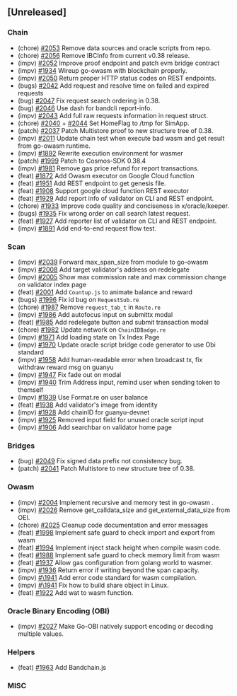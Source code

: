 <!--
(feat): New feature
(impv): Improvement / Enhancement
(docs): Documentation
(bugs): Bug fixes
(chore): Chore/cleanup work
-->

## [Unreleased]

### Chain

- (chore) [\#2053](https://github.com/bandprotocol/bandchain/pull/2053) Remove data sources and oracle scripts from repo.
- (chore) [\#2056](https://github.com/bandprotocol/bandchain/pull/2056) Remove IBCInfo from current v0.38 release.
- (impv) [\#2052](https://github.com/bandprotocol/bandchain/pull/2052) Improve proof endpoint and patch evm bridge contract
- (impv) [\#1934](https://github.com/bandprotocol/bandchain/pull/1934) Wireup go-owasm with blockchain properly.
- (impv) [\#2050](https://github.com/bandprotocol/bandchain/pull/2050) Return proper HTTP status codes on REST endpoints.
- (bugs) [\#2042](https://github.com/bandprotocol/bandchain/pull/2042) Add request and resolve time on failed and expired requests
- (bug) [\#2047](https://github.com/bandprotocol/bandchain/pull/2047) Fix request search ordering in 0.38.
- (bug) [\#2046](https://github.com/bandprotocol/bandchain/pull/2043) Use dash for bandcli report-info.
- (impv) [\#2043](https://github.com/bandprotocol/bandchain/pull/2043) Add full raw requests information in request struct.
- (chore) [\#2040](https://github.com/bandprotocol/bandchain/pull/2040) + [\#2044](https://github.com/bandprotocol/bandchain/pull/2044) Set HomeFlag to /tmp for SimApp.
- (patch) [\#2037](https://github.com/bandprotocol/bandchain/pull/2037) Patch Multistore proof to new structure tree of 0.38.
- (impv) [\#2011](https://github.com/bandprotocol/bandchain/pull/2011) Update chain test when execute bad wasm and get result from go-owasm runtime.
- (impv) [\#1892](https://github.com/bandprotocol/bandchain/pull/1892) Rewrite execution environment for wasmer
- (patch) [\#1999](https://github.com/bandprotocol/bandchain/pull/1999) Patch to Cosmos-SDK 0.38.4
- (impv) [\#1981](https://github.com/bandprotocol/bandchain/pull/1981) Remove gas price refund for report transactions.
- (feat) [\#1872](https://github.com/bandprotocol/bandchain/pull/1872) Add Owasm executor on Google Cloud function
- (feat) [\#1951](https://github.com/bandprotocol/bandchain/pull/1951) Add REST endpoint to get genesis file.
- (feat) [\#1908](https://github.com/bandprotocol/bandchain/pull/1908) Support google cloud function REST executor
- (feat) [\#1929](https://github.com/bandprotocol/bandchain/pull/1929) Add report info of validator on CLI and REST endpoint.
- (chore) [\#1933](https://github.com/bandprotocol/bandchain/pull/1933) Improve code quality and conciseness in x/oracle/keeper.
- (bugs) [\#1935](https://github.com/bandprotocol/bandchain/pull/1935) Fix wrong order on call search latest request.
- (feat) [\#1927](https://github.com/bandprotocol/bandchain/pull/1927) Add reporter list of validator on CLI and REST endpoint.
- (impv) [\#1891](https://github.com/bandprotocol/bandchain/pull/1891) Add end-to-end request flow test.

### Scan

- (impv) [\#2039](https://github.com/bandprotocol/bandchain/pull/2039) Forward max_span_size from module to go-owasm
- (impv) [\#2008](https://github.com/bandprotocol/bandchain/pull/2008) Add target validator's address on redelegate
- (impv) [\#2005](https://github.com/bandprotocol/bandchain/pull/2005) Show max commission rate and max commission change on validator index page
- (feat) [\#2001](https://github.com/bandprotocol/bandchain/pull/2001) Add `Countup.js` to animate balance and reward
- (bugs) [\#1996](https://github.com/bandprotocol/bandchain/pull/1996) Fix id bug on `RequestSub.re`
- (chore) [\#1987](https://github.com/bandprotocol/bandchain/pull/1987) Remove `request_tab_t` in `Route.re`
- (impv) [\#1986](https://github.com/bandprotocol/bandchain/pull/1986) Add autofocus input on submittx modal
- (feat) [\#1985](https://github.com/bandprotocol/bandchain/pull/1985) Add redelegate button and submit transaction modal
- (chore) [\#1982](https://github.com/bandprotocol/bandchain/pull/1982) Update network on `ChainIDBadge.re`
- (impv) [\#1971](https://github.com/bandprotocol/bandchain/pull/1971) Add loading state on Tx Index Page
- (impv) [\#1970](https://github.com/bandprotocol/bandchain/pull/1970) Update oracle script bridge code generator to use Obi standard
- (impv) [\#1958](https://github.com/bandprotocol/bandchain/pull/1958) Add human-readable error when broadcast tx, fix withdraw reward msg on guanyu
- (impv) [\#1947](https://github.com/bandprotocol/bandchain/pull/1947) Fix fade out on modal
- (impv) [\#1940](https://github.com/bandprotocol/bandchain/pull/1940) Trim Address input, remind user when sending token to themself
- (impv) [\#1939](https://github.com/bandprotocol/bandchain/pull/1939) Use Format.re on user balance
- (feat) [\#1938](https://github.com/bandprotocol/bandchain/pull/1938) Add validator's image from identity
- (impv) [\#1928](https://github.com/bandprotocol/bandchain/pull/1928) Add chainID for guanyu-devnet
- (impv) [\#1925](https://github.com/bandprotocol/bandchain/pull/1925) Removed input field for unused oracle script input
- (impv) [\#1906](https://github.com/bandprotocol/bandchain/pull/1906/files) Add searchbar on validator home page

### Bridges

- (bug) [\#2049](https://github.com/bandprotocol/bandchain/pull/2049) Fix signed data prefix not consistency bug.
- (patch) [\#2041](https://github.com/bandprotocol/bandchain/pull/2041) Patch Multistore to new structure tree of 0.38.

### Owasm

- (impv) [\#2004](https://github.com/bandprotocol/bandchain/pull/2004) Implement recursive and memory test in go-owasm .
- (impv) [\#2026](https://github.com/bandprotocol/bandchain/pull/2026) Remove get_calldata_size and get_external_data_size from OEI.
- (chore) [\#2025](https://github.com/bandprotocol/bandchain/pull/2025) Cleanup code documentation and error messages
- (feat) [\#1998](https://github.com/bandprotocol/bandchain/pull/1998) Implement safe guard to check import and export from wasm
- (feat) [\#1994](https://github.com/bandprotocol/bandchain/pull/1994) Implement inject stack height when compile wasm code.
- (feat) [\#1988](https://github.com/bandprotocol/bandchain/pull/1988) Implement safe guard to check memory limit from wasm
- (feat) [\#1937](https://github.com/bandprotocol/bandchain/pull/1937) Allow gas configuration from golang world to wasmer.
- (impv) [\#1936](https://github.com/bandprotocol/bandchain/pull/1936) Return error if writing beyond the span capacity.
- (impv) [#\1941](https://github.com/bandprotocol/bandchain/pull/1941) Add error code standard for wasm compilation.
- (impv) [#\1941](https://github.com/bandprotocol/bandchain/pull/1941) Fix how to build share object in Linux.
- (feat) [\#1922](https://github.com/bandprotocol/bandchain/pull/1922) Add wat to wasm function.

### Oracle Binary Encoding (OBI)

- (impv) [\#2027](https://github.com/bandprotocol/bandchain/pull/2027) Make Go-OBI natively support encoding or decoding multiple values.

### Helpers

- (feat) [\#1963](https://github.com/bandprotocol/bandchain/pull/1963) Add Bandchain.js

### MISC
